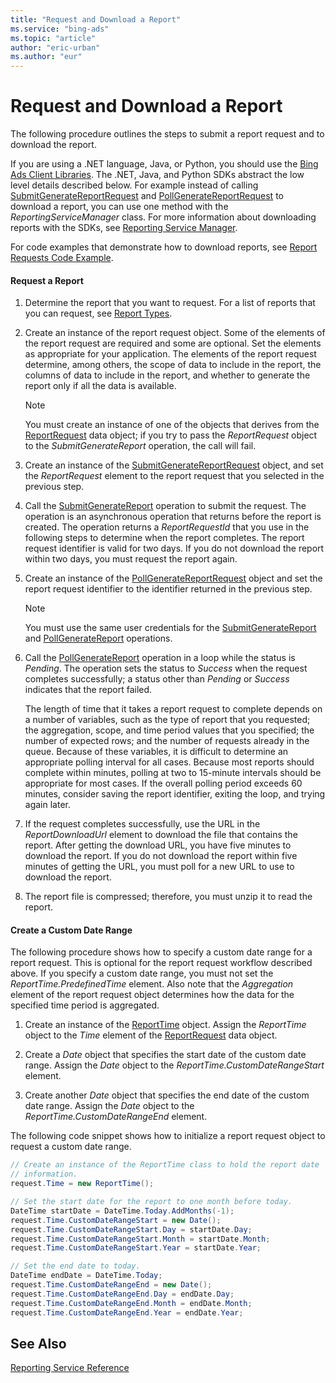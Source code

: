 ```yaml
---
title: "Request and Download a Report"
ms.service: "bing-ads"
ms.topic: "article"
author: "eric-urban"
ms.author: "eur"
---
```

# Request and Download a Report
The following procedure outlines the steps to submit a report request and to download the report.

If you are using a .NET language, Java, or Python, you should use the [Bing Ads Client Libraries](../guides/client-libraries.md). The .NET, Java, and Python SDKs abstract the low level details described below. For example instead of calling [SubmitGenerateReportRequest](~/reporting-service/submitgeneratereport.md#request) and [PollGenerateReportRequest](~/reporting-service/pollgeneratereport.md#request) to download a report, you can use one method with the *ReportingServiceManager* class. For more information about downloading reports with the SDKs, see [Reporting Service Manager](../guides/sdk-reporting-service-manager.md).

For code examples that demonstrate how to download reports, see [Report Requests Code Example](~/guides/code-example-report-requests.md).

#### Request a Report

1.  Determine the report that you want to request. For a list of reports that you can request, see [Report Types](../guides/report-types.md).

2.  Create an instance of the report request object. Some of the elements of the report request are required and some are optional. Set the elements as appropriate for your application. The elements of the report request determine, among others, the scope of data to include in the report, the columns of data to include in the report, and whether to generate the report only if all the data is available.

    > [!NOTE]
    > You must create an instance of one of the objects that derives from the [ReportRequest](~/reporting-service/reportrequest.md) data object; if you try to pass the *ReportRequest* object to the *SubmitGenerateReport* operation, the call will fail.

3.  Create an instance of the [SubmitGenerateReportRequest](~/reporting-service/submitgeneratereport.md#request) object, and set the *ReportRequest* element to the report request that you selected in the previous step.

4.  Call the [SubmitGenerateReport](~/reporting-service/submitgeneratereport.md) operation to submit the request. The operation is an asynchronous operation that returns before the report is created. The operation returns a *ReportRequestId* that you use in the following steps to determine when the report completes. The report request identifier is valid for two days. If you do not download the report within two days, you must request the report again.

5.  Create an instance of the [PollGenerateReportRequest](~/reporting-service/pollgeneratereport.md#request) object and set the report request identifier to the identifier returned in the previous step.

    > [!NOTE]
    > You must use the same user credentials for the [SubmitGenerateReport](~/reporting-service/submitgeneratereport.md) and [PollGenerateReport](~/reporting-service/pollgeneratereport.md) operations.

6.  Call the [PollGenerateReport](~/reporting-service/pollgeneratereport.md) operation in a loop while the status is *Pending*. The operation sets the status to *Success* when the request completes successfully; a status other than *Pending* or *Success* indicates that the report failed.

    The length of time that it takes a report request to complete depends on a number of variables, such as the type of report that you requested; the aggregation, scope, and time period values that you specified; the number of expected rows; and the number of requests already in the queue. Because of these variables, it is difficult to determine an appropriate polling interval for all cases. Because most reports should complete within minutes, polling at two to 15-minute intervals should be appropriate for most cases. If the overall polling period exceeds 60 minutes, consider saving the report identifier, exiting the loop, and trying again later.

7.  If the request completes successfully, use the URL in the *ReportDownloadUrl* element to download the file that contains the report. After getting the download URL, you have five minutes to download the report. If you do not download the report within five minutes of getting the URL, you must poll for a new URL to use to download the report.

8.  The report file is compressed; therefore, you must unzip it to read the report.

#### Create a Custom Date Range
The following procedure shows how to specify a custom date range for a report request. This is optional for the report request workflow described above. If you specify a custom date range, you must not set the *ReportTime.PredefinedTime* element. Also note that the *Aggregation* element of the report request object determines how the data for the specified time period is aggregated. 

1.  Create an instance of the [ReportTime](~/reporting-service/reporttime.md) object. Assign the *ReportTime* object to the *Time* element of the [ReportRequest](~/reporting-service/reportrequest.md) data object.

2.  Create a *Date* object that specifies the start date of the custom date range. Assign the *Date* object to the *ReportTime.CustomDateRangeStart* element.

3.  Create another *Date* object that specifies the end date of the custom date range. Assign the *Date* object to the *ReportTime.CustomDateRangeEnd* element.

The following code snippet shows how to initialize a report request object to request a custom date range.

```csharp
// Create an instance of the ReportTime class to hold the report date 
// information.
request.Time = new ReportTime();

// Set the start date for the report to one month before today.
DateTime startDate = DateTime.Today.AddMonths(-1);
request.Time.CustomDateRangeStart = new Date();
request.Time.CustomDateRangeStart.Day = startDate.Day;
request.Time.CustomDateRangeStart.Month = startDate.Month;
request.Time.CustomDateRangeStart.Year = startDate.Year;

// Set the end date to today.
DateTime endDate = DateTime.Today;
request.Time.CustomDateRangeEnd = new Date();
request.Time.CustomDateRangeEnd.Day = endDate.Day;
request.Time.CustomDateRangeEnd.Month = endDate.Month;
request.Time.CustomDateRangeEnd.Year = endDate.Year;
```

## See Also
[Reporting Service Reference](~/reporting-service/reporting-service-reference.md)  

